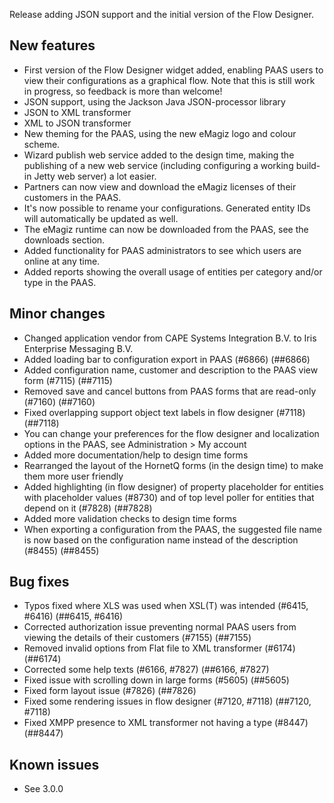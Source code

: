 Release adding JSON support and the initial version of the Flow Designer.
## New features
- First version of the Flow Designer widget added, enabling PAAS users to view their configurations as a graphical flow. Note that this is still work in progress, so feedback is more than welcome!
- JSON support, using the Jackson Java JSON-processor library
- JSON to XML transformer
- XML to JSON transformer
- New theming for the PAAS, using the new eMagiz logo and colour scheme.
- Wizard publish web service added to the design time, making the publishing of a new web service (including configuring a working build-in Jetty web server) a lot easier.
- Partners can now view and download the eMagiz licenses of their customers in the PAAS.
- It's now possible to rename your configurations. Generated entity IDs will automatically be updated as well.
- The eMagiz runtime can now be downloaded from the PAAS, see the downloads section.
- Added functionality for PAAS administrators to see which users are online at any time.
- Added reports showing the overall usage of entities per category and/or type in the PAAS.
## Minor changes
- Changed application vendor from CAPE Systems Integration B.V. to Iris Enterprise Messaging B.V.
- Added loading bar to configuration export in PAAS (#6866) (##6866)
- Added configuration name, customer and description to the PAAS view form (#7115) (##7115)
- Removed save and cancel buttons from PAAS forms that are read-only (#7160) (##7160)
- Fixed overlapping support object text labels in flow designer (#7118) (##7118)
- You can change your preferences for the flow designer and localization options in the PAAS, see Administration > My account
- Added more documentation/help to design time forms
- Rearranged the layout of the HornetQ forms (in the design time) to make them more user friendly
- Added highlighting (in flow designer) of property placeholder for entities with placeholder values (#8730) and of top level poller for entities that depend on it (#7828) (##7828)
- Added more validation checks to design time forms
- When exporting a configuration from the PAAS, the suggested file name is now based on the configuration name instead of the description (#8455) (##8455)
## Bug fixes
- Typos fixed where XLS was used when XSL(T) was intended (#6415, #6416) (##6415, #6416)
- Corrected authorization issue preventing normal PAAS users from viewing the details of their customers (#7155) (##7155)
- Removed invalid options from Flat file to XML transformer (#6174) (##6174)
- Corrected some help texts (#6166, #7827) (##6166, #7827)
- Fixed issue with scrolling down in large forms (#5605) (##5605)
- Fixed form layout issue (#7826) (##7826)
- Fixed some rendering issues in flow designer (#7120, #7118) (##7120, #7118)
- Fixed XMPP presence to XML transformer not having a type (#8447) (##8447)
## Known issues
- See 3.0.0
